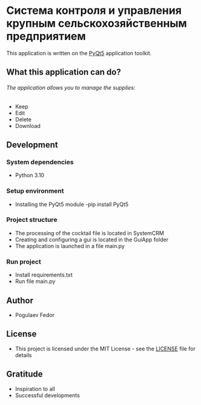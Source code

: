 # Система контроля и управления крупным сельскохозяйственным предприятием
This application is written on the [PyQt5](https://pypi.org/project/PyQt5/) application toolkit.

## What this application can do?
###### The application allows you to manage the supplies:
- Keep
- Edit
- Delete
- Download 

## Development

### System dependencies

- Python 3.10

### Setup environment

- Installing the PyQt5 module -pip install PyQt5

### Project structure

- The processing of the cocktail file is located in SystemCRM
- Creating and configuring a gui is located in the GuiApp folder
- The application is launched in a file main.py

### Run project

- Install requirements.txt
- Run file main.py

## Author
- Pogulaev Fedor

## License
- This project is licensed under the MIT License - see the [LICENSE](ссылка) file for details

## Gratitude
- Inspiration to all
- Successful developments
